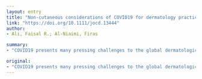 ```yaml
---
layout: entry
title: "Non-cutaneous considerations of COVID19 for dermatology practices"
link: "https://doi.org/10.1111/jocd.13444"
author:
- Ali, Faisal R.; Al-Niaimi, Firas

summary:
- "COVID19 presents many pressing challenges to the global dermatological community and our patients with ongoing skin needs. Many of these are logistical and administrative, distinct from physical manifestations, and could be summarised by the acronym CoVID. Several of these challenges can be described as logistical, administrative and administrative. The acronym is the acronym 'COVID', which is a logistical acronym. It could be summed up by the name 'CoVID 19'. COVID19 is the global skin needs that must be considered by every dermatology provider. many of the challenges. the global community."

original:
- "COVID19 presents many pressing challenges to the global dermatological community and our patients with ongoing skin needs, which must be considered by every dermatology provider. Many of these are logistical and administrative, distinct from physical manifestations, and could be summarised by the acronym COVID."
---
```


